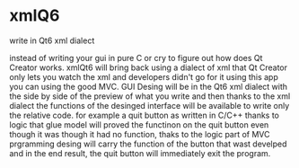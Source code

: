 # xmlQ6
write in Qt6 xml dialect

instead of writing your gui in pure C or cry to figure out how does Qt Creator works. xmlQt6 will bring back using a dialect of xml that Qt Creator only lets you watch the xml and developers didn't go for it using this app you can using the good MVC. GUI Desing will be in the Qt6 xml dialect with the side by side of the preview of what you write and then thanks to the xml dialect the functions of the desinged interface will be available to write only the relative code. for example a quit button as written in C/C++ thanks to logic that glue model will proved the functinon on the quit button even though it was though it had no function, thaks to the logic part of MVC prgramming desing will carry the function of the button that wast develped and in the end result, the quit button will immediately exit the program.
